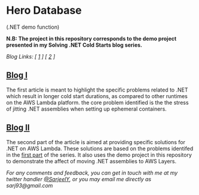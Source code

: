 # Hero Database

(.NET demo function)

**N.B: The project in this repository corresponds to the demo project presented in my Solving .NET Cold Starts blog series.**

_Blog Links: [ [1](https://medium.com/thundra/the-fundamental-problem-solving-net-lambda-cold-start-part-i-1ff4400bb6eb) ] [ [2]() ]_

## [Blog I](https://medium.com/thundra/the-fundamental-problem-solving-net-lambda-cold-start-part-i-1ff4400bb6eb)

The first article is meant to highlight the specific problems related to .NET which result in longer cold start durations, as compared to other runtimes on the AWS Lambda platform. the core problem identified is the the stress of jitting .NET assemblies when setting up ephemeral containers.

## [Blog II]()

The second part of the article is aimed at providing specific solutions for .NET on AWS Lambda. These solutions are based on the problems identifed in the [first part](https://medium.com/thundra/the-fundamental-problem-solving-net-lambda-cold-start-part-i-1ff4400bb6eb) of the series. It also uses the demo project in this repository to demonstrate the affect of moving .NET assemblies to AWS Layers.

_For any comments and feedback, you can get in touch with me at my twitter handler [@SarjeelY](https://twitter.com/SarjeelY), or you may email me directly as sarj93@gmail.com_
